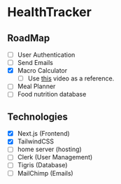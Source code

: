 # HealthTracker

## RoadMap

- [ ] User Authentication
- [ ] Send Emails
- [x] Macro Calculator
  - [ ] Use [this](https://www.youtube.com/watch?v=xW1-NkOKoas&t=6s) video as a reference.
- [ ] Meal Planner
- [ ] Food nutrition database

## Technologies

- [x] Next.js (Frontend)
- [x] TailwindCSS
- [ ] home server (hosting)
- [ ] Clerk (User Management)
- [ ] Tigris (Database)
- [ ] MailChimp (Emails)
